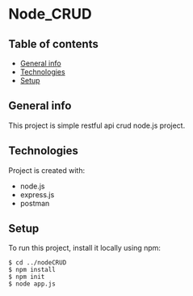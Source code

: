 # Node_CRUD

## Table of contents
* [General info](#general-info)
* [Technologies](#technologies)
* [Setup](#setup)

## General info
This project is simple restful api crud node.js project.
	
## Technologies
Project is created with:
* node.js
* express.js
* postman
	
## Setup
To run this project, install it locally using npm:

```
$ cd ../nodeCRUD
$ npm install
$ npm init
$ node app.js
```
